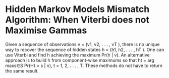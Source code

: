 # Hidden Markov Models Mismatch Algorithm: When Viterbi does not Maximise Gammas

Given a sequence of observations v = (v1, v2, . . . , vT ), there is no unique way to recover the sequence of hidden states h = (h1, h2, . . . , hT ).
One can use Viterbi and find h achieving the maximum Pr(h | v). An alternative approach is to build h from component-wise maximums so that ht = arg maxs∈S Pr(Ht = s | v), t = 1, 2, . . . , T.
These methods do not have to return the same result.
